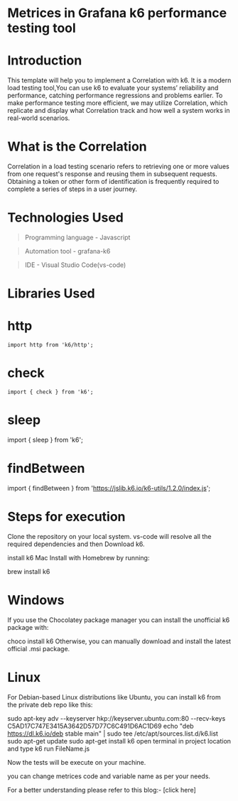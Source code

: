 # Metrices in Grafana k6 performance testing tool
# Introduction
 This template will help you to implement a Correlation with k6. It is a modern load testing tool,You can use k6 to evaluate your systems’ reliability and performance, catching performance regressions and problems earlier. To make performance testing more efficient, we may utilize Correlation, which replicate and display what Correlation track and how well a system works in real-world scenarios.
# What is the Correlation
Correlation in a load testing scenario refers to retrieving one or more values from one request's response and reusing them in subsequent requests. Obtaining a token or other form of identification is frequently required to complete a series of steps in a user journey.

# Technologies Used
> Programming language - Javascript

> Automation tool - grafana-k6

> IDE - Visual Studio Code(vs-code)
# Libraries Used
# http
    import http from 'k6/http';
# check
    import { check } from 'k6';
# sleep
import { sleep } from 'k6'; 
# findBetween
import { findBetween } from 'https://jslib.k6.io/k6-utils/1.2.0/index.js';




# Steps for execution
Clone the repository on your local system. vs-code will resolve all the required dependencies and then Download k6.

install k6
Mac
Install with Homebrew by running:

brew install k6
# Windows
If you use the Chocolatey package manager you can install the unofficial k6 package with:

  choco install k6
Otherwise, you can manually download and install the latest official .msi package.

# Linux
For Debian-based Linux distributions like Ubuntu, you can install k6 from the private deb repo like this:

sudo apt-key adv --keyserver hkp://keyserver.ubuntu.com:80 --recv-keys C5AD17C747E3415A3642D57D77C6C491D6AC1D69
echo "deb https://dl.k6.io/deb stable main" | sudo tee /etc/apt/sources.list.d/k6.list
sudo apt-get update
sudo apt-get install k6
open terminal in project location and type k6 run FileName.js

Now the tests will be execute on your machine.

you can change metrices code and variable name as per your needs.

For a better understanding please refer to this blog:- [click here]
